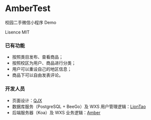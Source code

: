 # AmberTest

校园二手微信小程序 Demo

Lisence MIT

### 已有功能

- 按照类目发布、查看商品；
- 按照校区为用户、商品进行分类；
- 用户可以重设自己的地区信息；
- 商品下可以自由发表评论。

### 开发人员

- 页面设计：[QJX](https://github.com/jiaxingQ)
- 数据库服务（PostgreSQL + BeeGo）及 WXS 用户管理逻辑：[LionTao](https://github.com/LionTao)
- 后端服务器（Koa）及 WXS 业务逻辑：[Amber](https://github.com/wzhzzmzzy)